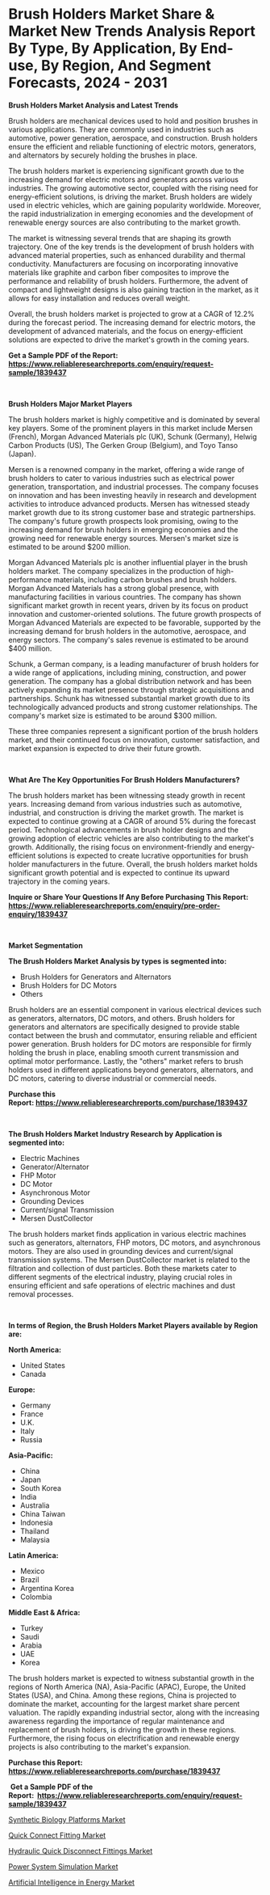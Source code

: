 <p><h1>Brush Holders Market Share & Market New Trends Analysis Report By Type, By Application, By End-use, By Region, And Segment Forecasts, 2024 - 2031</h1></p><p><strong>Brush Holders Market Analysis and Latest Trends</strong></p>
<p><p>Brush holders are mechanical devices used to hold and position brushes in various applications. They are commonly used in industries such as automotive, power generation, aerospace, and construction. Brush holders ensure the efficient and reliable functioning of electric motors, generators, and alternators by securely holding the brushes in place.</p><p>The brush holders market is experiencing significant growth due to the increasing demand for electric motors and generators across various industries. The growing automotive sector, coupled with the rising need for energy-efficient solutions, is driving the market. Brush holders are widely used in electric vehicles, which are gaining popularity worldwide. Moreover, the rapid industrialization in emerging economies and the development of renewable energy sources are also contributing to the market growth.</p><p>The market is witnessing several trends that are shaping its growth trajectory. One of the key trends is the development of brush holders with advanced material properties, such as enhanced durability and thermal conductivity. Manufacturers are focusing on incorporating innovative materials like graphite and carbon fiber composites to improve the performance and reliability of brush holders. Furthermore, the advent of compact and lightweight designs is also gaining traction in the market, as it allows for easy installation and reduces overall weight.</p><p>Overall, the brush holders market is projected to grow at a CAGR of 12.2% during the forecast period. The increasing demand for electric motors, the development of advanced materials, and the focus on energy-efficient solutions are expected to drive the market's growth in the coming years.</p></p>
<p><strong>Get a Sample PDF of the Report:&nbsp; <a href="https://www.reliableresearchreports.com/enquiry/request-sample/1839437">https://www.reliableresearchreports.com/enquiry/request-sample/1839437</a></strong></p>
<p>&nbsp;</p>
<p><strong>Brush Holders Major Market Players</strong></p>
<p><p>The brush holders market is highly competitive and is dominated by several key players. Some of the prominent players in this market include Mersen (French), Morgan Advanced Materials plc (UK), Schunk (Germany), Helwig Carbon Products (US), The Gerken Group (Belgium), and Toyo Tanso (Japan).</p><p>Mersen is a renowned company in the market, offering a wide range of brush holders to cater to various industries such as electrical power generation, transportation, and industrial processes. The company focuses on innovation and has been investing heavily in research and development activities to introduce advanced products. Mersen has witnessed steady market growth due to its strong customer base and strategic partnerships. The company's future growth prospects look promising, owing to the increasing demand for brush holders in emerging economies and the growing need for renewable energy sources. Mersen's market size is estimated to be around $200 million.</p><p>Morgan Advanced Materials plc is another influential player in the brush holders market. The company specializes in the production of high-performance materials, including carbon brushes and brush holders. Morgan Advanced Materials has a strong global presence, with manufacturing facilities in various countries. The company has shown significant market growth in recent years, driven by its focus on product innovation and customer-oriented solutions. The future growth prospects of Morgan Advanced Materials are expected to be favorable, supported by the increasing demand for brush holders in the automotive, aerospace, and energy sectors. The company's sales revenue is estimated to be around $400 million.</p><p>Schunk, a German company, is a leading manufacturer of brush holders for a wide range of applications, including mining, construction, and power generation. The company has a global distribution network and has been actively expanding its market presence through strategic acquisitions and partnerships. Schunk has witnessed substantial market growth due to its technologically advanced products and strong customer relationships. The company's market size is estimated to be around $300 million.</p><p>These three companies represent a significant portion of the brush holders market, and their continued focus on innovation, customer satisfaction, and market expansion is expected to drive their future growth.</p></p>
<p>&nbsp;</p>
<p><strong>What Are The Key Opportunities For Brush Holders Manufacturers?</strong></p>
<p><p>The brush holders market has been witnessing steady growth in recent years. Increasing demand from various industries such as automotive, industrial, and construction is driving the market growth. The market is expected to continue growing at a CAGR of around 5% during the forecast period. Technological advancements in brush holder designs and the growing adoption of electric vehicles are also contributing to the market's growth. Additionally, the rising focus on environment-friendly and energy-efficient solutions is expected to create lucrative opportunities for brush holder manufacturers in the future. Overall, the brush holders market holds significant growth potential and is expected to continue its upward trajectory in the coming years.</p></p>
<p><strong>Inquire or Share Your Questions If Any Before Purchasing This Report: <a href="https://www.reliableresearchreports.com/enquiry/pre-order-enquiry/1839437">https://www.reliableresearchreports.com/enquiry/pre-order-enquiry/1839437</a></strong></p>
<p>&nbsp;</p>
<p><strong>Market Segmentation</strong></p>
<p><strong>The Brush Holders Market Analysis by types is segmented into:</strong></p>
<p><ul><li>Brush Holders for Generators and Alternators</li><li>Brush Holders for DC Motors</li><li>Others</li></ul></p>
<p><p>Brush holders are an essential component in various electrical devices such as generators, alternators, DC motors, and others. Brush holders for generators and alternators are specifically designed to provide stable contact between the brush and commutator, ensuring reliable and efficient power generation. Brush holders for DC motors are responsible for firmly holding the brush in place, enabling smooth current transmission and optimal motor performance. Lastly, the "others" market refers to brush holders used in different applications beyond generators, alternators, and DC motors, catering to diverse industrial or commercial needs.</p></p>
<p><strong>Purchase this Report:&nbsp;<a href="https://www.reliableresearchreports.com/purchase/1839437">https://www.reliableresearchreports.com/purchase/1839437</a></strong></p>
<p>&nbsp;</p>
<p><strong>The Brush Holders Market Industry Research by Application is segmented into:</strong></p>
<p><ul><li>Electric Machines</li><li>Generator/Alternator</li><li>FHP Motor</li><li>DC Motor</li><li>Asynchronous Motor</li><li>Grounding Devices</li><li>Current/signal Transmission</li><li>Mersen DustCollector</li></ul></p>
<p><p>The brush holders market finds application in various electric machines such as generators, alternators, FHP motors, DC motors, and asynchronous motors. They are also used in grounding devices and current/signal transmission systems. The Mersen DustCollector market is related to the filtration and collection of dust particles. Both these markets cater to different segments of the electrical industry, playing crucial roles in ensuring efficient and safe operations of electric machines and dust removal processes.</p></p>
<p>&nbsp;</p>
<p><strong>In terms of Region, the Brush Holders Market Players available by Region are:</strong></p>
<p>
    <p> <strong> North America: </strong>
        <ul>
            <li>United States</li>
            <li>Canada</li>
        </ul>
        </p> 
    <p> <strong> Europe: </strong>
        <ul>
            <li>Germany</li>
            <li>France</li>
            <li>U.K.</li>
            <li>Italy</li>
            <li>Russia</li>
        </ul>
        </p> 
    <p> <strong> Asia-Pacific: </strong>
        <ul>
            <li>China</li>
            <li>Japan</li>
            <li>South Korea</li>
            <li>India</li>
            <li>Australia</li>
            <li>China Taiwan</li>
            <li>Indonesia</li>
            <li>Thailand</li>
            <li>Malaysia</li>
        </ul>
        </p> 
    <p> <strong> Latin America: </strong>
        <ul>
            <li>Mexico</li>
            <li>Brazil</li>
            <li>Argentina Korea</li>
            <li>Colombia</li>
        </ul>
        </p> 
    <p> <strong> Middle East & Africa: </strong>
        <ul>
            <li>Turkey</li>
            <li>Saudi</li>
            <li>Arabia</li>
            <li>UAE</li>
            <li>Korea</li>
        </ul>
    </p>
    </p>
<p><p>The brush holders market is expected to witness substantial growth in the regions of North America (NA), Asia-Pacific (APAC), Europe, the United States (USA), and China. Among these regions, China is projected to dominate the market, accounting for the largest market share percent valuation. The rapidly expanding industrial sector, along with the increasing awareness regarding the importance of regular maintenance and replacement of brush holders, is driving the growth in these regions. Furthermore, the rising focus on electrification and renewable energy projects is also contributing to the market's expansion.</p></p>
<p><strong>Purchase this Report: <a href="https://www.reliableresearchreports.com/purchase/1839437">https://www.reliableresearchreports.com/purchase/1839437</a></strong></p>
<p>&nbsp;<strong>Get a Sample PDF of the Report:&nbsp;&nbsp;<a href="https://www.reliableresearchreports.com/enquiry/request-sample/1839437">https://www.reliableresearchreports.com/enquiry/request-sample/1839437</a></strong></p>
<p><strong></strong></p>
<p><p><a href="https://medium.com/@emilyjackson1945/synthetic-biology-platforms-market-trends-forecast-and-competitive-analysis-to-2030-60ea63f269b6">Synthetic Biology Platforms Market</a></p><p><a href="https://github.com/khayangel/Market-Research-Report-List-1/blob/main/quick-connect-fitting-market.md">Quick Connect Fitting Market</a></p><p><a href="https://github.com/elizabethdagraca/Market-Research-Report-List-1/blob/main/hydraulic-quick-disconnect-fittings-market.md">Hydraulic Quick Disconnect Fittings Market</a></p><p><a href="https://medium.com/@emilyjackson1945/power-system-simulation-market-size-and-market-trends-complete-industry-overview-2023-to-2030-813b4970357e">Power System Simulation Market</a></p><p><a href="https://medium.com/@emilyjackson1945/artificial-intelligence-in-energy-market-size-market-outlook-and-market-forecast-2023-to-2030-9d30d37e41cd">Artificial Intelligence in Energy Market</a></p></p>